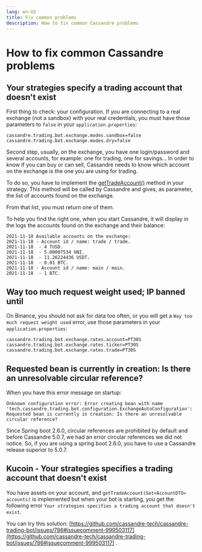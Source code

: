 ```yaml
---
lang: en-US
title: Fix common problems
description: How to fix common Cassandre problems
---
```


# How to fix common Cassandre problems

## Your strategies specify a trading account that doesn't exist

First thing to check: your configuration. If you are connecting to a real exchange (not a sandbox) with your real
credentials, you must have those parameters to `false` in your `application.properties`:

```properties
cassandre.trading.bot.exchange.modes.sandbox=false
cassandre.trading.bot.exchange.modes.dry=false
```

Second step, usually, on the exchange, you have one login/password and several accounts, for example: one for trading,
one for savings... In order to know if you can buy or can sell, Cassandre needs to know which account on the exchange is
the one you are using for trading.

To do so, you have to implement
the [getTradeAccount()](https://www.javadoc.io/doc/tech.cassandre.trading.bot/cassandre-trading-bot-spring-boot-autoconfigure/latest/tech/cassandre/trading/bot/strategy/CassandreStrategyInterface.html#getTradeAccount%28java.util.Set%29)
method in your strategy. This method will be called by Cassandre and gives, as parameter, the list of accounts found on
the exchange.

From that list, you must return one of them.

To help you find the right one, when you start Cassandre, it will display in the logs the accounts found on the
exchange and their balance:

```
2021-11-18 Available accounts on the exchange:
2021-11-18 - Account id / name: trade / trade.
2021-11-18  - 4 TUSD.
2021-11-18  - 5.00007534 UNI.
2021-11-18  - 11.26224436 USDT.
2021-11-18  - 0.01 BTC.
2021-11-18 - Account id / name: main / main.
2021-11-18  - 1 BTC.
```

## Way too much request weight used; IP banned until

On Binance, you should not ask for data too often, or you will get a `Way too much request weight used` error, use those
parameters in your `application.properties`:

```properties
cassandre.trading.bot.exchange.rates.account=PT30S
cassandre.trading.bot.exchange.rates.ticker=PT30S
cassandre.trading.bot.exchange.rates.trade=PT30S
```

## Requested bean is currently in creation: Is there an unresolvable circular reference?

When you have this error message on startup:

```
̀Unknown configuration error: Error creating bean with name 'tech.cassandre.trading.bot.configuration.ExchangeAutoConfiguration': Requested bean is currently in creation: Is there an unresolvable circular reference?
```

Since Spring boot 2.6.0, circular references are prohibited by default and before Cassandre 5.0.7, we had an error
circular references we did not notice. So, if you are using a spring boot 2.6.0, you have to use a Cassandre release
superior to 5.0.7.

## Kucoin - Your strategies specifies a trading account that doesn't exist

You have assets on your account, and `getTradeAccount(Set<AccountDTO> accounts)` is implemented but when your bot is
starting, you get the following error `Your strategies specifies a trading account that doesn't exist`.

You can try this
solution: [https://github.com/cassandre-tech/cassandre-trading-bot/issues/786#issuecomment-999503117](https://github.com/cassandre-tech/cassandre-trading-bot/issues/786#issuecomment-999503117)
.
